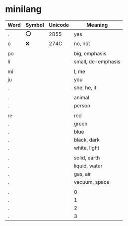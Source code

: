 # minilang

Word | Symbol | Unicode | Meaning
---- | ------ | ------- | -------
.    | ⭕      | 2B55    | yes
 o   | ❌      | 274C    | no, not
|||
po   |        |         | big, emphasis
li   |        |         | small, de-emphasis
|||
mi   |        |         | I, me
ju   |        |         | you
.    |        |         | she, he, it
|||
.    |        |         | animal
.    |        |         | person
|||
re   |        |         | red
.    |        |         | green
.    |        |         | blue
.    |        |         | black, dark
.    |        |         | white, light
|||
.    |        |         | solid, earth
.    |        |         | liquid, water
.    |        |         | gas, air
.    |        |         | vacuum, space
|||
.    |        |         | 0
.    |        |         | 1
.    |        |         | 2
.    |        |         | 3
